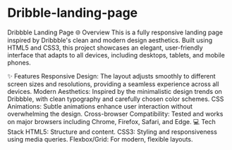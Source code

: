 # Dribble-landing-page
Dribbble Landing Page
🌐 Overview
This is a fully responsive landing page inspired by Dribbble's clean and modern design aesthetics. Built using HTML5 and CSS3, this project showcases an elegant, user-friendly interface that adapts to all devices, including desktops, tablets, and mobile phones.

✨ Features
Responsive Design: The layout adjusts smoothly to different screen sizes and resolutions, providing a seamless experience across all devices.
Modern Aesthetics: Inspired by the minimalistic design trends on Dribbble, with clean typography and carefully chosen color schemes.
CSS Animations: Subtle animations enhance user interaction without overwhelming the design.
Cross-browser Compatibility: Tested and works on major browsers including Chrome, Firefox, Safari, and Edge.
💻 Tech Stack
HTML5: Structure and content.
CSS3: Styling and responsiveness using media queries.
Flexbox/Grid: For modern, flexible layouts.
